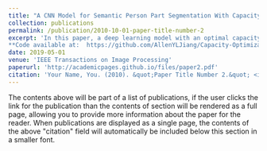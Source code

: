 ```yaml
---
title: "A CNN Model for Semantic Person Part Segmentation With Capacity Optimization" 
collection: publications
permalink: /publication/2010-10-01-paper-title-number-2
excerpt: 'In this paper, a deep learning model with an optimal capacity is proposed to improve the performance of person part segmentation. Previous efforts in optimizing the capacity of a convolutional neural network (CNN) model suffer from a lack of large datasets as well as the over-dependence on a single-modality CNN, which is not effective in learning. We make several efforts in addressing these problems. First, other datasets are utilized to train a CNN module for pre-processing image data and a segmentation performance improvement is achieved without a time-consuming annotation process. Second, we propose a novel way of integrating two complementary modules to enrich the feature representations for more reliable inferences. Third, the factors to determine the capacity of a CNN model are studied and two novel methods are proposed to adjust (optimize) the capacity of a CNN to match it to the complexity of a task. The over-fitting and under-fitting problems are eased by using our methods. Experimental results show that our model outperforms the state-of-the-art deep learning models with a better generalization ability and a lower computational complexity.<br />
**Code available at:  https://github.com/AllenYLJiang/Capacity-Optimization** '
date: 2019-05-01
venue: 'IEEE Transactions on Image Processing' 
paperurl: 'http://academicpages.github.io/files/paper2.pdf'
citation: 'Your Name, You. (2010). &quot;Paper Title Number 2.&quot; <i>Journal 1</i>. 1(2).'
---
```


The contents above will be part of a list of publications, if the user clicks the link for the publication than the contents of section will be rendered as a full page, allowing you to provide more information about the paper for the reader. When publications are displayed as a single page, the contents of the above "citation" field will automatically be included below this section in a smaller font.
